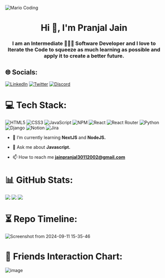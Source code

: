 ![Mario Coding](https://user-images.githubusercontent.com/105844448/214626316-af1b5198-c26c-4005-8bcf-711744e7b089.gif)
<h1 align="center">Hi 👋, I'm Pranjal Jain</h1>
<h3 align="center">I am an Intermediate 👨🏻‍💻 Software Developer and I love to Iterate the Code to squeeze as much learning as possible and apply it to create a better future.</h3>
<!-- <img align="right" alt="Coding" width="400" src="https://user-images.githubusercontent.com/105844448/214631938-f957de6d-6fb5-4694-b428-136dba9a7cbf.gif"> -->

## 🌐 Socials:
[![LinkedIn](https://img.shields.io/badge/LinkedIn-%230077B5.svg?logo=linkedin&logoColor=white)](https://www.linkedin.com/in/pranjal-jain-68848a225/) [![Twitter](https://img.shields.io/badge/Twitter-%231DA1F2.svg?logo=Twitter&logoColor=white)](https://twitter.com/yaha_pranjhol_h) [![Discord](https://img.shields.io/badge/Discord-%235865F2.svg?logo=discord&logoColor=white)](https://discord.com/users/835121203890094100)

# 💻 Tech Stack:
![HTML5](https://img.shields.io/badge/html5-%23E34F26.svg?style=for-the-badge&logo=html5&logoColor=white) ![CSS3](https://img.shields.io/badge/css3-%231572B6.svg?style=for-the-badge&logo=css3&logoColor=white) ![JavaScript](https://img.shields.io/badge/javascript-%23323330.svg?style=for-the-badge&logo=javascript&logoColor=%23F7DF1E) ![NPM](https://img.shields.io/badge/NPM-%23000000.svg?style=for-the-badge&logo=npm&logoColor=white) ![React](https://img.shields.io/badge/react-%2320232a.svg?style=for-the-badge&logo=react&logoColor=%2361DAFB) ![React Router](https://img.shields.io/badge/React_Router-CA4245?style=for-the-badge&logo=react-router&logoColor=white) ![Python](https://img.shields.io/badge/python-3670A0?style=for-the-badge&logo=python&logoColor=ffdd54) ![Django](https://img.shields.io/badge/django-%23092E20.svg?style=for-the-badge&logo=django&logoColor=white) ![Notion](https://img.shields.io/badge/Notion-%23000000.svg?style=for-the-badge&logo=notion&logoColor=white) ![Jira](https://img.shields.io/badge/jira-%230A0FFF.svg?style=for-the-badge&logo=jira&logoColor=white)

- 🌱 I’m currently learning **NextJS** and **NodeJS.**

- 💬 Ask me about **Javascript.**

- 📫 How to reach me **jainpranjal30112002@gmail.com**

# 📊 GitHub Stats:
![](https://github-readme-stats.vercel.app/api?username=yaha-pranjhol-hai&theme=tokyonight&hide_border=true&include_all_commits=true&count_private=true)
![](https://github-readme-streak-stats.herokuapp.com/?user=yaha-pranjhol-hai&theme=tokyonight&hide_border=true)
![](https://github-readme-stats.vercel.app/api/top-langs/?username=yaha-pranjhol-hai&theme=tokyonight&hide_border=true&include_all_commits=true&count_private=true&layout=compact)

# ⏳ Repo Timeline:
![Screenshot from 2024-09-11 15-35-46](https://github.com/user-attachments/assets/8edcd97f-cd30-495c-ac0f-365db4648174)

# 🤝 Friends Interaction Chart:
![image](https://github.com/user-attachments/assets/e7000d21-dfa5-4240-8314-0d34cc1c931d)

